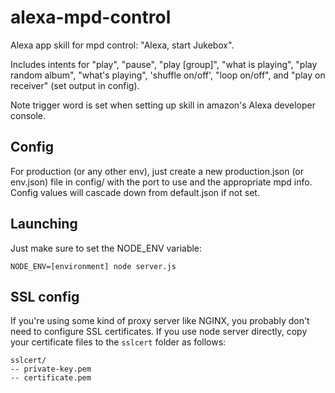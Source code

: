 # alexa-mpd-control
Alexa app skill for mpd control: "Alexa, start Jukebox".

Includes intents for "play", "pause", "play [group]", "what is playing", "play random album", "what's playing", 'shuffle on/off', "loop on/off", and "play on receiver" (set output in config).

Note trigger word is set when setting up skill in amazon's Alexa developer console.

## Config

For production (or any other env), just create a new production.json (or env.json) file in config/ with the port to use and the appropriate mpd info. Config values will cascade down from default.json if not set.

## Launching

Just make sure to set the NODE_ENV variable:

`NODE_ENV=[environment] node server.js`

## SSL config
If you're using some kind of proxy server like NGINX, you probably don't need to configure SSL certificates. If you use node server directly, copy your certificate files to the `sslcert` folder as follows:

```
sslcert/
-- private-key.pem
-- certificate.pem
```
